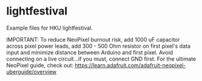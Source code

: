 # lightfestival

Example files for HKU lightfestival. 


IMPORTANT: To reduce NeoPixel burnout risk, add 1000 uF capacitor across
pixel power leads, add 300 - 500 Ohm resistor on first pixel's data input
and minimize distance between Arduino and first pixel.  Avoid connecting
on a live circuit...if you must, connect GND first.
For the ultimate NeoPixel guide, check out:
https://learn.adafruit.com/adafruit-neopixel-uberguide/overview
